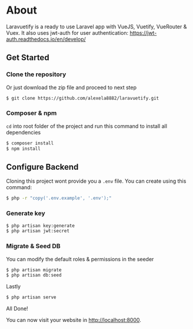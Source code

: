 # About

Laravuetify is a ready to use Laravel app with VueJS, Vuetify, VueRouter & Vuex. It also uses jwt-auth for user authentication: https://jwt-auth.readthedocs.io/en/develop/

## Get Started

### Clone the repository

Or just download the zip file and proceed to next step

```sh
$ git clone https://github.com/alexela8882/laravuetify.git
```

### Composer & npm

`cd` into root folder of the project and run this command to install all dependencies

```sh
$ composer install
$ npm install
```

## Configure Backend

Cloning this project wont provide you a `.env` file. You can create using this command:

```sh
$ php -r "copy('.env.example', '.env');"
```

### Generate key

```sh
$ php artisan key:generate
$ php artisan jwt:secret
```

### Migrate & Seed DB

You can modify the default roles & permissions in the seeder

```sh
$ php artisan migrate
$ php artisan db:seed
```

Lastly

```sh
$ php artisan serve
```

All Done!

You can now visit your website in [http://localhost:8000](http://localhost:8000).